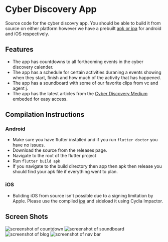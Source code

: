 # Cyber Discovery App

Source code for the cyber discovry app.  You should be able to build it from source on either platform however we have a prebuilt [apk or ipa](https://github.com/CyberDiscovery/Cyber-Discovery-App/releases/tag/0.3) for android and iOS respectively.

## Features

* The app has countdowns to all forthcoming events in the cyber discovery calender.
* The app has a schedule for certain activities duraning a events showing when they start, finish and how much of the activity that has happened. 
* The app has a soundboard with some of our favorite clips from vc and agent j.
* The app has the latest articles from the [Cyber Discovery Medium](https://medium.com/cyber-discovery) embeded for easy access.

## Compilation Instructions

### Android
* Make sure you have flutter installed and if you run `flutter doctor` you have no issues.
* Download the source from the releases page. 
* Navigate to the root of the flutter project
* Run `flutter build apk`
* If you navigate to the build directory then app then apk then release you should find your apk file if everything went to plan. 
### iOS
* Buliding iOS from source isn't possible due to a signing limitation by Apple. Please use the compiled [ipa](https://github.com/CyberDiscovery/Cyber-Discovery-App/releases/tag/0.3) and sideload it using Cydia Impactor.

## Screen Shots

![screenshot of countdown](https://cdn.discordapp.com/attachments/409860647170342919/457574918700400661/device-2018-06-16-165902.png)
![screenshot of soundboard](https://cdn.discordapp.com/attachments/409860647170342919/457575256534548481/device-2018-06-16-170038.png)
![screenshot of blog](https://cdn.discordapp.com/attachments/411573884597436416/458663730075664424/device-2018-06-19-170456.png)
![screenshot of nav bar](https://cdn.discordapp.com/attachments/411573884597436416/458663746483519493/device-2018-06-19-170531.png)

